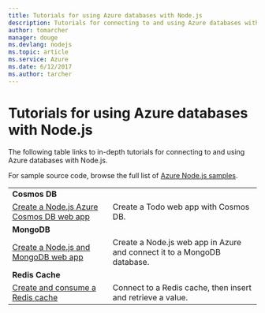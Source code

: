 ```yaml
---
title: Tutorials for using Azure databases with Node.js
description: Tutorials for connecting to and using Azure databases with Node.js.
author: tomarcher
manager: douge
ms.devlang: nodejs
ms.topic: article
ms.service: Azure
ms.date: 6/12/2017
ms.author: tarcher
---
```


# Tutorials for using Azure databases with Node.js

The following table links to in-depth tutorials for connecting to and using Azure databases with Node.js. 

For sample source code, browse the full list of [Azure Node.js samples](https://azure.microsoft.com/resources/samples/?term=nodejs).

| | |
|---|---|
| **Cosmos DB** ||
| [Create a Node.js Azure Cosmos DB web app](../documentdb/documentdb-nodejs-application.md?toc=/azure/node/toc.json&bc=/azure/node/toc.json) | Create a Todo web app with Cosmos DB.  |
| **MongoDB** ||
| [Create a Node.js and MongoDB web app](../app-service-web/app-service-web-tutorial-nodejs-mongodb-app.md?toc=/azure/node/toc.json&bc=/azure/node/toc.json) | Create a Node.js web app in Azure and connect it to a MongoDB database.  |
| **Redis Cache** | |
| [Create and consume a Redis cache](../redis-cache/cache-nodejs-get-started.md?toc=/azure/node/toc.json&bc=/azure/node/toc.json) | Connect to a Redis cache, then insert and retrieve a value.
